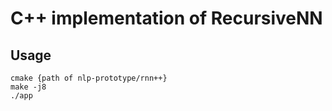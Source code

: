 # C++ implementation of RecursiveNN
## Usage
```
cmake {path of nlp-prototype/rnn++}
make -j8
./app
```


